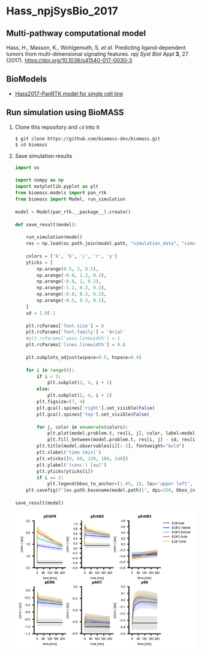 # Hass_npjSysBio_2017

## Multi-pathway computational model

Hass, H., Masson, K., Wohlgemuth, S. *et al.* Predicting ligand-dependent tumors from multi-dimensional signaling features. *npj Syst Biol Appl* **3**, 27 (2017). https://doi.org/10.1038/s41540-017-0030-3

## BioModels

- [Hass2017-PanRTK model for single cell line](https://www.ebi.ac.uk/biomodels/MODEL1708210000)

## Run simulation using BioMASS

1. Clone this repository and `cd` into it

    ```
    $ git clone https://github.com/biomass-dev/biomass.git
    $ cd biomass
    ```

1. Save simulation results

    ```python
    import os

    import numpy as np
    import matplotlib.pyplot as plt
    from biomass.models import pan_rtk
    from biomass import Model, run_simulation

    model = Model(pan_rtk.__package__).create()

    def save_result(model):

        run_simulation(model)
        res = np.load(os.path.join(model.path, "simulation_data", "simulations_original.npy"))

        colors = ['k', 'b', 'c', 'r', 'y']
        yticks = [
            np.arange(0.5, 3, 0.5),
            np.arange(-0.8, 1.2, 0.2),
            np.arange(-0.8, 1, 0.2),
            np.arange(-1.2, 0.2, 0.2),
            np.arange(-0.8, 0.2, 0.2),
            np.arange(-0.5, 0.3, 0.1),
        ]
        sd = 1.0E-1

        plt.rcParams['font.size'] = 6
        plt.rcParams['font.family'] = 'Arial'
        #plt.rcParams['axes.linewidth'] = 1
        plt.rcParams['lines.linewidth'] = 0.8

        plt.subplots_adjust(wspace=0.5, hspace=0.4)

        for i in range(6):
            if i < 3:
                plt.subplot(2, 4, i + 1)
            else:
                plt.subplot(2, 4, i + 2)
            plt.figsize=(7, 4)
            plt.gca().spines['right'].set_visible(False)
            plt.gca().spines['top'].set_visible(False)

            for j, color in enumerate(colors):
                plt.plot(model.problem.t, res[i, j], color, label=model.problem.conditions[j].replace("_", "."))
                plt.fill_between(model.problem.t, res[i, j] - sd, res[i, j] + sd, facecolor=color, lw=0, alpha=0.1)
            plt.title(model.observables[i][:-3], fontweight="bold")
            plt.xlabel('time [min]')
            plt.xticks([0, 60, 120, 180, 240])
            plt.ylabel('(conc.) [au]')
            plt.yticks(yticks[i])
            if i == 2:
                plt.legend(bbox_to_anchor=(1.05, 1), loc='upper left', borderaxespad=0, frameon=False)
        plt.savefig(f"{os.path.basename(model.path)}", dpi=150, bbox_inches="tight")

    save_result(model)
    ```

    <img align="left" src="./pan_rtk.png" width="800px">
